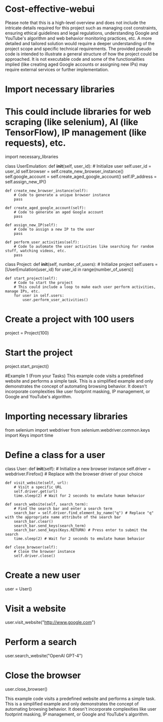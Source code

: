 # Cost-effective-webui
Please note that this is a high-level overview and does not include the intricate details required for this project such as managing cost constraints, 
ensuring ethical guidelines and legal regulations, understanding Google and YouTube's algorithm and web behavior monitoring practices, etc.
A more detailed and tailored solution would require a deeper understanding of the project scope and specific technical requirements. 
The provided pseudo code is intended to illustrate a general structure of how the project could be approached. 
It is not executable code and some of the functionalities implied (like creating aged Google accounts or assigning new IPs) may require external services or further implementation.

# Import necessary libraries
# This could include libraries for web scraping (like selenium), AI (like TensorFlow), IP management (like requests), etc.

import necessary_libraries

class UserEmulation:
    def __init__(self, user_id):
        # Initialize user
        self.user_id = user_id
        self.browser = self.create_new_browser_instance()
        self.google_account = self.create_aged_google_account()
        self.IP_address = self.assign_new_IP()

    def create_new_browser_instance(self):
        # Code to generate a unique browser instance
        pass

    def create_aged_google_account(self):
        # Code to generate an aged Google account
        pass

    def assign_new_IP(self):
        # Code to assign a new IP to the user
        pass

    def perform_user_activities(self):
        # Code to automate the user activities like searching for random stuff, watching videos, etc.
        pass

class Project:
    def __init__(self, number_of_users):
        # Initialize project
        self.users = [UserEmulation(user_id) for user_id in range(number_of_users)]

    def start_project(self):
        # Code to start the project
        # This could include a loop to make each user perform activities, manage IPs, etc.
        for user in self.users:
            user.perform_user_activities()

# Create a project with 100 users
project = Project(100)
# Start the project
project.start_project()

#Example 1 (From your Tasks)
This example code visits a predefined website and performs a simple task. 
This is a simplified example and only demonstrates the concept of automating browsing behavior. 
It doesn't incorporate complexities like user footprint masking, IP management, or Google and YouTube's algorithm.

# Importing necessary libraries
from selenium import webdriver
from selenium.webdriver.common.keys import Keys
import time

# Define a class for a user
class User:
    def __init__(self):
        # Initialize a new browser instance
        self.driver = webdriver.Firefox() # Replace with the browser driver of your choice

    def visit_website(self, url):
        # Visit a specific URL
        self.driver.get(url)
        time.sleep(2) # Wait for 2 seconds to emulate human behavior

    def search_website(self, search_term):
        # Find the search bar and enter a search term
        search_bar = self.driver.find_element_by_name("q") # Replace "q" with the appropriate name attribute of the search bar
        search_bar.clear()
        search_bar.send_keys(search_term)
        search_bar.send_keys(Keys.RETURN) # Press enter to submit the search
        time.sleep(2) # Wait for 2 seconds to emulate human behavior

    def close_browser(self):
        # Close the browser instance
        self.driver.close()

# Create a new user
user = User()

# Visit a website
user.visit_website("http://www.google.com")

# Perform a search
user.search_website("OpenAI GPT-4")

# Close the browser
user.close_browser()

This example code visits a predefined website and performs a simple task. 
This is a simplified example and only demonstrates the concept of automating browsing behavior. 
It doesn't incorporate complexities like user footprint masking, IP management, or Google and YouTube's algorithm.
